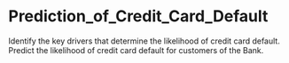 # Prediction_of_Credit_Card_Default
Identify the key drivers that determine the likelihood of credit card default. Predict the likelihood of credit card default for customers of the Bank.
